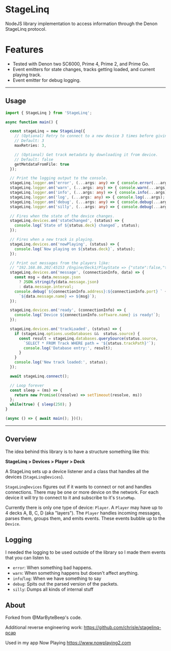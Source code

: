 # StageLinq

NodeJS library implementation to access information through the Denon StageLinq protocol.

# Features

* Tested with Denon two SC6000, Prime 4, Prime 2, and Prime Go.
* Event emitters for state changes, tracks getting loaded, and current playing track.
* Event emitter for debug logging.

---

## Usage

```ts
import { StageLinq } from 'StageLinq';

async function main() {

  const stageLinq = new StageLinq({
    // (Optional) Retry to connect to a new device 3 times before giving up.
    // Default: 3
    maxRetries: 3,

    // (Optional) Get track metadata by downloading it from device.
    // Default: false
    getMetdataFromFile: true
  });

  // Print the logging output to the console.
  stageLinq.logger.on('error', (...args: any) => { console.error(...args); });
  stageLinq.logger.on('warn', (...args: any) => { console.warn(...args); });
  stageLinq.logger.on('info', (...args: any) => { console.info(...args); });
  stageLinq.logger.on('log', (...args: any) => { console.log(...args); });
  stageLinq.logger.on('debug', (...args: any) => { console.debug(...args); });
  stageLinq.logger.on('silly', (...args: any) => { console.debug(...args); });

  // Fires when the state of the device changes.
  stageLinq.devices.on('stateChanged', (status) => {
    console.log(`State of ${status.deck} changed`, status);
  });

  // Fires when a new track is playing.
  stageLinq.devices.on('nowPlaying', (status) => {
    console.log(`Now playing on ${status.deck}`, status);
  });

  // Print out messages from the players like:
  // "192.168.86.202:45153 /Engine/Deck1/PlayState => {"state":false,"type":1}"
  stageLinq.devices.on('message', (connectionInfo, data) => {
    const msg = data.message.json
      ? JSON.stringify(data.message.json)
      : data.message.interval;
    console.debug(`${connectionInfo.address}:${connectionInfo.port} ` +
      `${data.message.name} => ${msg}`);
  });

  stageLinq.devices.on('ready', (connectionInfo) => {
    console.log(`Device ${connectionInfo.software.name} is ready!`);
  });

  stageLinq.devices.on('trackLoaded', (status) => {
    if (stageLinq.options.useDatabases &&  status.source) {
      const result = stageLinq.databases.querySource(status.source,
        `SELECT * FROM Track WHERE path = '${status.trackPath}'`);
        console.log('Database entry:', result);
      }
    }
    console.log('New track loaded:', status);
  });

  await stageLinq.connect();

  // Loop forever
  const sleep = (ms) => {
    return new Promise((resolve) => setTimeout(resolve, ms))
  };
  while(true) { sleep(250); }
}

(async () => { await main(); })();
```

---

## Overview

The idea behind this library is to have a structure something like this:

**StageLinq > Devices > Player > Deck**

A StageLinq sets up a device listener and a class that handles all the
devices (`StageLinqDevices`).

`StageLinqDevices` figures out if it wants to connect or not and handles
connections. There may be one or more device on the network. For each device it will try to connect to it and subscribe to it's `StateMap`.

Currently there is only one type of device: `Player`. A `Player` may have up to
4 decks A, B, C, D (aka "layers"). The `Player` handles incoming messages,
parses them, groups them, and emits events. These events bubble up to the
`Device`.

## Logging

I needed the logging to be used outside of the library so I made them events
that you can listen to.

* `error`: When something bad happens.
* `warn`: When something happens but doesn't affect anything.
* `info`/`log`: When we have something to say
* `debug`: Spits out the parsed version of the packets.
* `silly`: Dumps all kinds of internal stuff

## About

Forked from @MarByteBeep's code.

Additional reverse engineering work: https://github.com/chrisle/stagelinq-pcap

Used in my app Now Playing https://www.nowplaying2.com
